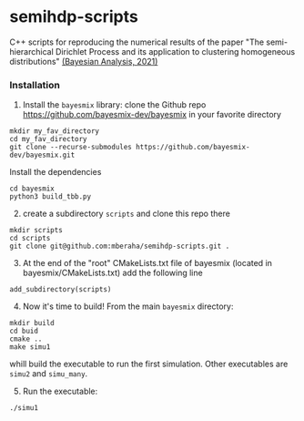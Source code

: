 # semihdp-scripts

C++ scripts for reproducing the numerical results of the paper 
"The semi-hierarchical Dirichlet Process and its application to clustering homogeneous distributions" [(Bayesian Analysis, 2021)](https://doi.org/10.1214/21-BA1278)


### Installation

1) Install the `bayesmix` library: clone the Github repo https://github.com/bayesmix-dev/bayesmix in your favorite directory
```shell
mkdir my_fav_directory
cd my_fav_directory
git clone --recurse-submodules https://github.com/bayesmix-dev/bayesmix.git
```
Install the dependencies
```shell
cd bayesmix
python3 build_tbb.py
```

2) create a subdirectory `scripts` and clone this repo there
```shell
mkdir scripts
cd scripts
git clone git@github.com:mberaha/semihdp-scripts.git .
```

3) At the end of the "root" CMakeLists.txt file of bayesmix (located in bayesmix/CMakeLists.txt) add
the following line
```
add_subdirectory(scripts)
```

4) Now it's time to build! From the main `bayesmix` directory:
```shell
mkdir build
cd buid
cmake ..
make simu1
```
whill build the executable to run the first simulation. Other executables are `simu2` and `simu_many`.

5) Run the executable:
```shell
./simu1
```
